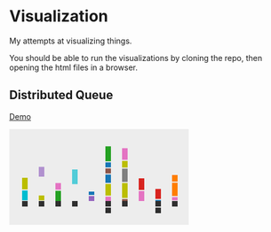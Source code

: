 # Visualization

My attempts at visualizing things.

You should be able to run the visualizations by cloning the repo, then opening the html files in a browser.

## Distributed Queue

[Demo](http://jqr.github.io/visualization/distributed_queue/distributed_queue.html)

![](queue.gif)
